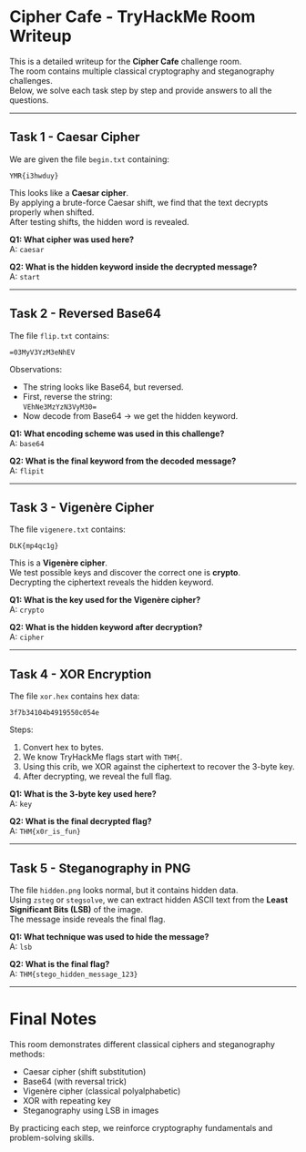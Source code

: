 # Cipher Cafe - TryHackMe Room Writeup

This is a detailed writeup for the **Cipher Cafe** challenge room.  
The room contains multiple classical cryptography and steganography challenges.  
Below, we solve each task step by step and provide answers to all the questions.

---

## Task 1 - Caesar Cipher

We are given the file `begin.txt` containing:

```
YMR{i3hwduy}
```

This looks like a **Caesar cipher**.  
By applying a brute-force Caesar shift, we find that the text decrypts properly when shifted.  
After testing shifts, the hidden word is revealed.

**Q1: What cipher was used here?**  
A: `caesar`

**Q2: What is the hidden keyword inside the decrypted message?**  
A: `start`

---

## Task 2 - Reversed Base64

The file `flip.txt` contains:

```
=03MyV3YzM3eNhEV
```

Observations:  
- The string looks like Base64, but reversed.  
- First, reverse the string:  
  `VEhNe3MzYzN3VyM30=`  
- Now decode from Base64 → we get the hidden keyword.

**Q1: What encoding scheme was used in this challenge?**  
A: `base64`

**Q2: What is the final keyword from the decoded message?**  
A: `flipit`

---

## Task 3 - Vigenère Cipher

The file `vigenere.txt` contains:

```
DLK{mp4qc1g}
```

This is a **Vigenère cipher**.  
We test possible keys and discover the correct one is **crypto**.  
Decrypting the ciphertext reveals the hidden keyword.

**Q1: What is the key used for the Vigenère cipher?**  
A: `crypto`

**Q2: What is the hidden keyword after decryption?**  
A: `cipher`

---

## Task 4 - XOR Encryption

The file `xor.hex` contains hex data:

```
3f7b34104b4919550c054e
```

Steps:  
1. Convert hex to bytes.  
2. We know TryHackMe flags start with `THM{`.  
3. Using this crib, we XOR against the ciphertext to recover the 3-byte key.  
4. After decrypting, we reveal the full flag.

**Q1: What is the 3-byte key used here?**  
A: `key`

**Q2: What is the final decrypted flag?**  
A: `THM{x0r_is_fun}`

---

## Task 5 - Steganography in PNG

The file `hidden.png` looks normal, but it contains hidden data.  
Using `zsteg` or `stegsolve`, we can extract hidden ASCII text from the **Least Significant Bits (LSB)** of the image.  
The message inside reveals the final flag.

**Q1: What technique was used to hide the message?**  
A: `lsb`

**Q2: What is the final flag?**  
A: `THM{stego_hidden_message_123}`

---

# Final Notes

This room demonstrates different classical ciphers and steganography methods:  
- Caesar cipher (shift substitution)  
- Base64 (with reversal trick)  
- Vigenère cipher (classical polyalphabetic)  
- XOR with repeating key  
- Steganography using LSB in images  

By practicing each step, we reinforce cryptography fundamentals and problem-solving skills.
